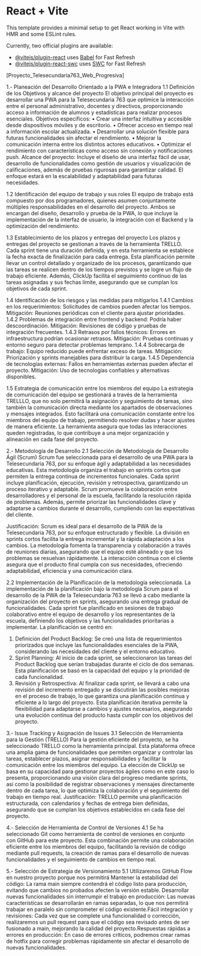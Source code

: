 # React + Vite

This template provides a minimal setup to get React working in Vite with HMR and some ESLint rules.

Currently, two official plugins are available:

- [@vitejs/plugin-react](https://github.com/vitejs/vite-plugin-react/blob/main/packages/plugin-react/README.md) uses [Babel](https://babeljs.io/) for Fast Refresh
- [@vitejs/plugin-react-swc](https://github.com/vitejs/vite-plugin-react-swc) uses [SWC](https://swc.rs/) for Fast Refresh



[Proyecto_Telesecundaria763_Web_Progresiva]

1.- Planeación del Desarrollo Orientado a la PWA e Integradora
1.1	 Definición de los Objetivos y alcance del proyecto
El objetivo principal del proyecto es desarrollar una PWA para la Telesecundaria 763 que optimice la interacción entre el personal administrativo, docentes y directivos, proporcionando acceso a información de alumnos y estadísticas para realizar procesos esenciales.
Objetivos específicos:
•	Crear una interfaz intuitiva y accesible desde dispositivos móviles y de escritorio.
•	Ofrecer acceso en tiempo real a información escolar actualizada.
•	Desarrollar una solución flexible para futuras funcionalidades sin afectar el rendimiento.
•	Mejorar la comunicación interna entre los distintos actores educativos.
•	Optimizar el rendimiento con características como acceso sin conexión y notificaciones push.
Alcance del proyecto: Incluye el diseño de una interfaz fácil de usar, desarrollo de funcionalidades como gestión de usuarios y visualización de calificaciones, además de pruebas rigurosas para garantizar calidad. El enfoque estará en la escalabilidad y adaptabilidad para futuras necesidades.

1.2	Identificación del equipo de trabajo y sus roles
El equipo de trabajo está compuesto por dos programadores, quienes asumen conjuntamente múltiples responsabilidades en el desarrollo del proyecto. Ambos se encargan del diseño, desarrollo y prueba de la PWA, lo que incluye la implementación de la interfaz de usuario, la integración con el Backend y la optimización del rendimiento.

1.3	Establecimiento de los plazos y entregas del proyecto
Los plazos y entregas del proyecto se gestionan a través de la herramienta TRELLO. Cada sprint tiene una duración definida, y en esta herramienta se establece la fecha exacta de finalización para cada entrega. Esta planificación permite llevar un control detallado y organizado de los procesos, garantizando que las tareas se realicen dentro de los tiempos previstos y se logre un flujo de trabajo eficiente. Además, ClickUp facilita el seguimiento continuo de las tareas asignadas y sus fechas límite, asegurando que se cumplan los objetivos de cada sprint.


1.4	Identificación de los riesgos y las medidas para mitigarlos
1.4.1	Cambios en los requerimientos: Solicitudes de cambios pueden afectar los tiempos.
Mitigación: Reuniones periódicas con el cliente para ajustar prioridades.
1.4.2	Problemas de integración entre frontend y backend: Podría haber descoordinación.
Mitigación: Revisiones de código y pruebas de integración frecuentes.
1.4.3	Retrasos por fallos técnicos: Errores en infraestructura podrían ocasionar retrasos.
Mitigación: Pruebas continuas y entorno seguro para detectar problemas temprano.
1.4.4	Sobrecarga de trabajo: Equipo reducido puede enfrentar exceso de tareas.
Mitigación: Priorización y sprints manejables para distribuir la carga.
1.4.5	Dependencia de tecnologías externas: Fallos en herramientas externas pueden afectar el proyecto.
Mitigación: Uso de tecnologías confiables y alternativas disponibles.

1.5	Estrategia de comunicación entre los miembros del equipo
La estrategia de comunicación del equipo se gestionará a través de la herramienta TRELLLO, que no solo permitirá la asignación y seguimiento de tareas, sino también la comunicación directa mediante los apartados de observaciones y mensajes integrados. Esto facilitará una comunicación constante entre los miembros del equipo de trabajo, permitiendo resolver dudas y hacer ajustes de manera eficiente. La herramienta asegura que todas las interacciones queden registradas, lo que contribuye a una mejor organización y alineación en cada fase del proyecto.




2.- Metodología de Desarrollo
2.1 Selección de Metodología de Desarrollo Ágil (Scrum)
Scrum fue seleccionada para el desarrollo de una PWA para la Telesecundaria 763, por su enfoque ágil y adaptabilidad a las necesidades educativas. Esta metodología organiza el trabajo en sprints cortos que permiten la entrega continua de incrementos funcionales. Cada sprint incluye planificación, ejecución, revisión y retrospectiva, garantizando un proceso iterativo y adaptable.
Scrum promueve la colaboración entre desarrolladores y el personal de la escuela, facilitando la resolución rápida de problemas. Además, permite priorizar las funcionalidades clave y adaptarse a cambios durante el desarrollo, cumpliendo con las expectativas del cliente.

Justificación:
Scrum es ideal para el desarrollo de la PWA de la Telesecundaria 763, por su enfoque estructurado y flexible. La división en sprints cortos facilita la entrega incremental y la rápida adaptación a los cambios. La metodología fomenta la transparencia y colaboración a través de reuniones diarias, asegurando que el equipo esté alineado y que los problemas se resuelvan rápidamente. La interacción continua con el cliente asegura que el producto final cumpla con sus necesidades, ofreciendo adaptabilidad, eficiencia y una comunicación clara.

2.2 Implementación de la Planificación de la metodología seleccionada.
La implementación de la planificación bajo la metodología Scrum para el desarrollo de la PWA de la Telesecundaria 763 se llevó a cabo mediante la organización del proyecto en sprints, asegurando una entrega gradual de funcionalidades. Cada sprint fue planificado en sesiones de trabajo colaborativo entre el equipo de desarrollo y los representantes de la escuela, definiendo los objetivos y las funcionalidades prioritarias a implementar.
La planificación se centró en:
1.	Definición del Product Backlog: Se creó una lista de requerimientos priorizados que incluye las funcionalidades esenciales de la PWA, considerando las necesidades del cliente y el entorno educativo.
2.	Sprint Planning: Al inicio de cada sprint, se seleccionaron las tareas del Product Backlog que serían trabajadas durante el ciclo de dos semanas. Esta planificación se basó en la capacidad del equipo y la prioridad de cada funcionalidad.
3.	Revisión y Retrospectiva: Al finalizar cada sprint, se llevará a cabo una revisión del incremento entregado y se discutirán las posibles mejoras en el proceso de trabajo, lo que garantiza una planificación continua y eficiente a lo largo del proyecto.
Esta planificación iterativa permite la flexibilidad para adaptarse a cambios y ajustes necesarios, asegurando una evolución continua del producto hasta cumplir con los objetivos del proyecto.


3.- Issue Tracking y Asignación de Issues
3.1 Selección de Herramienta para la Gestión (TRELLO)
Para la gestión eficiente del proyecto, se ha seleccionado TRELLO como la herramienta principal. Esta plataforma ofrece una amplia gama de funcionalidades que permiten organizar y controlar las tareas, establecer plazos, asignar responsabilidades y facilitar la comunicación entre los miembros del equipo. La elección de ClickUp se basa en su capacidad para gestionar proyectos ágiles como en este caso lo presenta, proporcionando una visión clara del progreso mediante sprints, así como la posibilidad de registrar observaciones y mensajes directamente dentro de cada tarea, lo que optimiza la colaboración y el seguimiento del trabajo en tiempo real.
Justificación: TRELLO permite una planificación estructurada, con calendarios y fechas de entrega bien definidas, asegurando que se cumplan los objetivos establecidos en cada fase del proyecto.

4.- Selección de Herramienta de Control de Versiones
4.1 Se ha seleccionado Git como herramienta de control de versiones en conjunto con GitHub para este proyecto. Esta combinación permite una colaboración eficiente entre los miembros del equipo, facilitando la revisión de código mediante pull requests, la creación de ramas para el desarrollo de nuevas funcionalidades y el seguimiento de cambios en tiempo real.

5.- Selección de Estrategia de Versionamiento
5.1 Utilizaremos GitHub Flow en nuestro proyecto porque nos permitirá
Mantener la estabilidad del código: La rama main siempre contendrá el código listo para producción, evitando que cambios no probados afecten la versión estable.
Desarrollar nuevas funcionalidades sin interrumpir el trabajo en producción: Las nuevas características se desarrollarán en ramas separadas, lo que nos permitirá trabajar en paralelo sin comprometer el código existente.Fácil integración y revisiones: Cada vez que se complete una funcionalidad o corrección, realizaremos un pull request para que el código sea revisado antes de ser fusionado a main, mejorando la calidad del proyecto.Respuestas rápidas a errores en producción: En caso de errores críticos, podremos crear ramas de hotfix para corregir problemas rápidamente sin afectar el desarrollo de nuevas funcionalidades.
